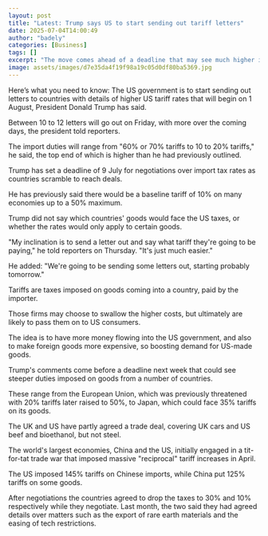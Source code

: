 ```yaml
---
layout: post
title: "Latest: Trump says US to start sending out tariff letters"
date: 2025-07-04T14:00:49
author: "badely"
categories: [Business]
tags: []
excerpt: "The move comes ahead of a deadline that may see much higher import taxes on goods coming into the US."
image: assets/images/d7e35da4f19f98a19c05d0df80ba5369.jpg
---
```


Here’s what you need to know: The US government is to start sending out letters to countries with details of  higher US tariff rates that will begin on 1 August, President Donald Trump has said.

Between 10 to 12 letters will go out on Friday, with more over the coming days, the president told reporters.

The import duties will range from "60% or 70% tariffs to 10 to 20% tariffs," he said, the top end of which is higher than he had previously outlined.

Trump has set a deadline of 9 July for negotiations over import tax rates as countries scramble to reach deals.

He has previously said there would be a baseline tariff of 10% on many economies up to a 50% maximum.

Trump did not say which countries' goods would face the US taxes, or whether the rates would only apply to certain goods.

"My inclination is to send a letter out and say what tariff they're going to be paying," he told reporters on Thursday. "It's just much easier."

He added: "We're going to be sending some letters out, starting probably tomorrow."

Tariffs are taxes imposed on goods coming into a country, paid by the importer.

Those firms may choose to swallow the higher costs, but ultimately are likely to pass them on to US consumers.

The idea is to have more money flowing into the US government, and also to make foreign goods more expensive, so boosting demand for US-made goods.

Trump's comments come before a deadline next week that could see steeper duties imposed on goods from a number of countries.

These range from the European Union, which was previously threatened with 20% tariffs later raised to 50%, to Japan, which could face 35% tariffs on its goods.

The UK and US have partly agreed a trade deal, covering UK cars and US beef and bioethanol, but not steel.

The world's largest economies, China and the US, initially engaged in a tit-for-tat trade war that imposed massive "reciprocal" tariff increases in April.

The US imposed 145% tariffs on Chinese imports, while China put 125% tariffs on some goods.

After negotiations the countries agreed to drop the taxes to 30% and 10% respectively while they negotiate. Last month, the two said they had agreed details over matters such as the export of rare earth materials and the easing of tech restrictions.

